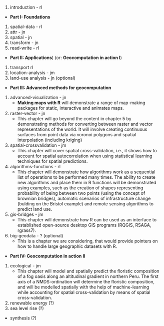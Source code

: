 1. introduction - rl 

- **Part I: Foundations**

1. spatial-data - rl 
1. attr - jn
1. spatial - jn
1. transform - jn
1. read-write - rl

- **Part II: Applications**) (or: **Geocomputation in action I**)

1. transport rl 
1. location-analysis - jm
1. land-use analysis - jn (optional)

- **Part III: Advanced methods for geocomputation**

1. advanced-visualization - jn 
    - **Making maps with R** will demonstrate a range of map-making packages for static, interactive and animates maps.
1. raster-vector - jn
    - This chapter will go beyond the content in chapter 5 by demonstrating methods for converting between raster and vector representations of the world. It will involve creating continuous surfaces from point data via voronoi polygons and spatial interpolation (including kriging)
1. spatial-crossvalidation - jm
    - This chapter will cover spatial cross-validation, i.e., it shows how to account for spatial autocorrelation when using statistical learning techniques for spatial predictions.
1. algorithms-functions - rl
    - This chapter will demonstrate how algorithms work as a sequential list of operations to be performed many times. The ability to create new algorithms and place them in R functions will be demonstrated using examples, such as the creation of shapes representing probability of being between two points (using the concept of brownian bridges), automatic scenarios of infrastructure change (bulding on the Bristol example) and remote sensing algorithms to predict land use.
1. gis-bridges - jm
    - This chapter will demonstrate how R can be used as an interface to established open-source desktop GIS programs (RQGIS, RSAGA, rgrass7).
1. big-geodata - ? (optional)
    - This is a chapter we are considering, that would provide pointers on how to handle large geographic datasets with R.

- **Part IV: Geocomputation in action II**

1. ecological - jm 
    - This chapter will model and spatially predict the floristic composition of a fog oasis along an altitudinal gradient in northern Peru. The first axis of a NMDS-ordination will determine the floristic composition, and will be modelled spatially with the help of machine-learning while accounting for spatial cross-validation by means of spatial cross-validation.
1. renewable energy (?)
1. sea level rise (?)

- synthesis (?)
